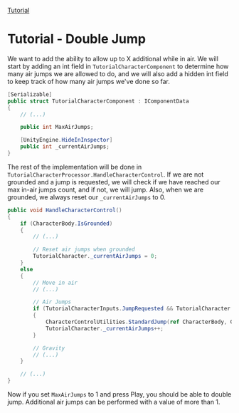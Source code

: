 
[Tutorial](../tutorial.md)

# Tutorial - Double Jump

We want to add the ability to allow up to X additional while in air. We will start by adding an int field in `TutorialCharacterComponent` to determine how many air jumps we are allowed to do, and we will also add a hidden int field to keep track of how many air jumps we've done so far.

```cs
[Serializable]
public struct TutorialCharacterComponent : IComponentData
{
    // (...)

    public int MaxAirJumps;

    [UnityEngine.HideInInspector]
    public int _currentAirJumps;
}
```

The rest of the implementation will be done in `TutorialCharacterProcessor.HandleCharacterControl`. If we are not grounded and a jump is requested, we will check if we have reached our max in-air jumps count, and if not, we will jump. Also, when we are grounded, we always reset our `_currentAirJumps` to 0.

```cs
public void HandleCharacterControl()
{
    if (CharacterBody.IsGrounded)
    {
        // (...)

        // Reset air jumps when grounded
        TutorialCharacter._currentAirJumps = 0;
    }
    else
    {
        // Move in air
        // (...)

        // Air Jumps
        if (TutorialCharacterInputs.JumpRequested && TutorialCharacter._currentAirJumps < TutorialCharacter.MaxAirJumps)
        {
            CharacterControlUtilities.StandardJump(ref CharacterBody, GroundingUp * TutorialCharacter.JumpSpeed, true, GroundingUp);
            TutorialCharacter._currentAirJumps++;
        }

        // Gravity
        // (...)
    }

    // (...)
}
```

Now if you set `MaxAirJumps` to 1 and press Play, you should be able to double jump. Additional air jumps can be performed with a value of more than 1.